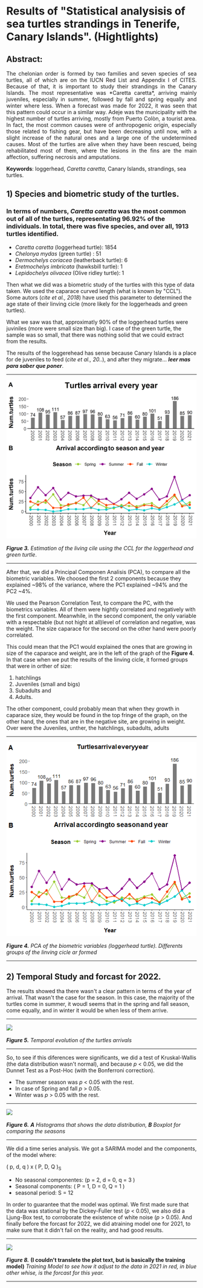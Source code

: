 # Results of "Statistical analysisis of sea turtles strandings in Tenerife, Canary Islands". (Hightlights)

## Abstract:
<p align="justify">
The chelonian order is formed by two families and seven species of sea turtles, all of which are on the IUCN Red List and Appendix I of CITES. Because of that, it is important to study their strandings in the Canary Islands. The most representative was *Caretta caretta*, arriving mainly juveniles, especially in summer, followed by fall and spring equally and winter where less. When a forecast was made for 2022, it was seen that this pattern could occur in a similar way. Adeje was the municipality with the highest number of turtles arriving, mostly from Puerto Colòn, a tourist area. In fact, the most common causes were of anthropogenic origin, especially those related to fishing gear, but have been decreasing until now, with a slight increase of the natural ones and a large one of the undetermined causes. Most of the turtles are alive when they have been rescued, being rehabilitated most of them, where the lesions in the fins are the main affection, suffering necrosis and amputations.

**Keywords**: loggerhead, *Caretta caretta*, Canary Islands, strandings, sea turtles.
</p>
 
## 1) Species and biometric study of the turtles.

### In terms of numbers, *Caretta caretta* was the most common out of all of the turtles, representating 96.92% of the individuals. In total, there was five species, and over all, 1913 turtles identified.

* *Caretta caretta* (loggerhead turtle): 1854
* *Chelonya mydas* (green turtle) : 51
* *Dermochelys coriacea* (leatherback turtle): 6
* *Eretmochelys imbricata* (hawksbill turtle): 1
* *Lepidochelys olivacea* (Olive ridley turtle): 1

Then what we did was a biometric study of the turtles with this type of data taken. We used the caparace curved length (what is known by "CCL"). Some autors (*cite et al., 2018*) have used this parameter to determined the age state of their linving cicle (more likely for the loggerheads and green turtles). 

What we saw was that, approximatly 90% of the loggerhead turtles were juviniles (more were small size than big). I case of the green turtle, the sample was so small, that there was nothing solid that we could extract from the results.

The results of the loggerehead has sense because Canary Islands is a place for de juveniles to feed (*cite et al., 20..*), and after they migrate... ***leer mas para saber que poner***.

---
![Link image](https://github.com/Juankkar/Tortugas_La_Tahonilla/blob/main/graficas/temporal1.png)

***Figrue 3.*** *Estimation of the living cile using the CCL for the loggerhead and green turtle*.

---

After that, we did a Principal Componen Analisis (PCA), to compare all the biometric variables. We choosed the first 2 components because they explained ~98% of the variance, where the PC1 explained ~94% and the PC2 ~4%.

We used the Pearson Correlation Test, to compare the PC, with the biometrics variables. All of them  were hightly correlated and negatively with the first component. Meanwhile, in the second component, the only variable with a respectable (but not hight at all)level of correlation and negative, was the weight. The size caparace for the second on the other hand were poorly correlated.

This could mean that the PC1 would explained the ones that are growing in size of the caparace and weight, are in the left of the graph of the **Figure 4**. In that case when we put the results of the linving cicle, it formed groups that were in orther of size: 
1. hatchlings 
2. Juveniles (small and bigs) 
3. Subadults and 
4. Adults. 

The other component, could probably mean that when they growth in caparace size, they would be found in the top fringe of the graph, on the other hand, the ones that are in the negative site, are growing in weight. Over were the Juveniles, unther, the hatchlings, subadults, adults

---
![Link image](https://github.com/Juankkar/Tortugas_La_Tahonilla/blob/main/Graphs/Rplot.png)

***Figure 4.*** *PCA of the biometric variables (loggerhead turtle). Differents groups of the linving cicle ar formed*

---

## 2) Temporal Study and forcast for 2022.

The results showed tha there wasn't a clear pattern in terms of the year of arrival. That wasn't the case for the season. In this case, the majority of the turtles come in summer, it woudl seems that in the spring and fall season, come equally, and in winter it would be when less of them arrive.

---
![](temporal1.png)

***Figure 5.*** *Temporal evolution of the turtles arrivals*

---

So, to see if this diferences were significants, we did a test of Kruskal-Wallis (the data distribution wasn't normal), and because *p* < 0.05, we did the Dunnet Test as a Post-Hoc (with the Bonferroni correction). 
* The summer season was *p* < 0.05 with the rest.
* In case of Spring and fall *p* > 0.05. 
* Winter was *p* > 0.05 with the rest.

---
![](temporal2.png)

***Figure 6.*** ***A** Histograms that shows the data distribution, **B** Boxplot for comparing the seasons*

---

We did a time series analysis. We got a SARIMA model and the components, of the model where:

( p, d, q ) x ( P, D, Q )<sub>S</sub>

* No seasonal componentes: (p = 2, d = 0, q = 3 )
* Seasonal components: ( P = 1, D = 0, Q = 1 )
* seasonal period: S = 12
 
 In order to guarantee that the model was optimal. We first made sure that the data was stational by the Dickey-Fuller test (*p* < 0.05), we also did a Ljung-Box test, to corroborate the existence of white noise (*p* > 0.05). And finally before the forcast for 2022, we did atraining model one for 2021, to make sure that it didn't fail on the reality, and had good results.

 ---
![](modeloentrenamiento.png)

***Figure 8.*** **(I couldn't translete the plot text, but is basically the training model)** *Training Model to see how it adjust to the data in 2021 in red, in blue other whise, is the forcast for this year.*


 ---
